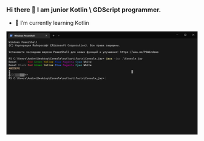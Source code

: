 ### Hi there 👋 I am junior Kotlin \ GDScript programmer.
- 🌱 I’m currently learning Kotlin

![This is an image](https://github.com/abochar/abochar/blob/main/Console.png?raw=true)


<!--
**abochar/abochar** is a ✨ _special_ ✨ repository because its `README.md` (this file) appears on your GitHub profile.

Here are some ideas to get you started:

- 🔭 I’m currently working on ...
- 🌱 I’m currently learning ...
- 👯 I’m looking to collaborate on ...
- 🤔 I’m looking for help with ...
- 💬 Ask me about ...
- 📫 How to reach me: ...
- 😄 Pronouns: ...
- ⚡ Fun fact: ...
-->
